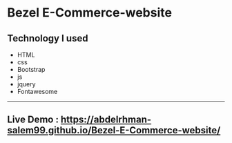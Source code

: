 # Bezel E-Commerce-website

Technology I used
---
- HTML 
- css 
- Bootstrap
- js
- jquery
- Fontawesome

--- 

## Live Demo : <https://abdelrhman-salem99.github.io/Bezel-E-Commerce-website/>
